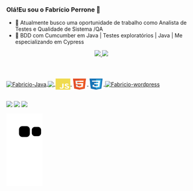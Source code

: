 ### Olá!Eu sou o Fabrício Perrone 👋






- 🔭 Atualmente busco uma oportunidade de  trabalho como Analista de Testes e Qualidade de Sistema /QA
- 🌱 BDD com Cumcumber em Java  | Testes exploratórios | Java | Me especializando em Cypress




<div align="center">
  <a href="https://github.com/Fabricioperrone">
  <img height="180em" src="https://github-readme-stats.vercel.app/api?username=Fabricioperrone&show_icons=true&theme=dracula&include_all_commits=true&count_private=true"/>
  <img height="180em" src="https://github-readme-stats.vercel.app/api/top-langs/?username=Fabricioperrone&layout=compact&langs_count=7&theme=dracula"/>
</div>

#

<div style="display: inline_block"><br>
  <img align="center" alt="Fabricio-Java" height="30" width"40" src="https://cdn.jsdelivr.net/gh/devicons/devicon/icons/java/java-original.svg" />
  <img align="center" alt"Fabricio-SQL" height="30" width"30" src="https://cdn.jsdelivr.net/gh/devicons/devicon/icons/mysql/mysql-original.svg" />
  <img align="center" alt="Fabricio-Js" height="30" width="40" src="https://raw.githubusercontent.com/devicons/devicon/master/icons/javascript/javascript-plain.svg">
  <img align="center" alt="Fabricio-HTML" height="30" width="40" src="https://raw.githubusercontent.com/devicons/devicon/master/icons/html5/html5-original.svg">
  <img align="center" alt="Fabricio-CSS" height="30" width="40" src="https://raw.githubusercontent.com/devicons/devicon/master/icons/css3/css3-original.svg">
  <img align="center" alt="Fabricio-wordpress" height="30" width"30" src="https://cdn.jsdelivr.net/gh/devicons/devicon/icons/wordpress/wordpress-original.svg" />
          
  
</div>

##

<div>

  <a href="https://www.instagram.com/fabricio_sub_zero/" target="_blank"><img src="https://img.shields.io/badge/-Instagram-%23E4405F?style=for-the-badge&logo=instagram&logoColor=white" target="_blank"></a>
  <a href = "mailto:fabricio_perrone@outlook.com"><img src="https://img.shields.io/badge/-Outlook-%23333?style=for-the-badge&logo=outlook&logoColor=white" target="_blank"></a>
  <a href="https://www.linkedin.com/in/fabricio-luis-perrone-85a95113b/" target="_blank"><img src="https://img.shields.io/badge/-LinkedIn-%230077B5?style=for-the-badge&logo=linkedin&logoColor=white" target="_blank"></a> 
  
![snake gif](https://github.com/Fabricioperrone/Fabricioperrone/blob/output/github-contribution-grid-snake.svg)
</div>
  
 
